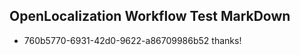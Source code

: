 ## OpenLocalization Workflow Test MarkDown
* 760b5770-6931-42d0-9622-a86709986b52 thanks!

<!--HONumber=Aug16_HO3-->


